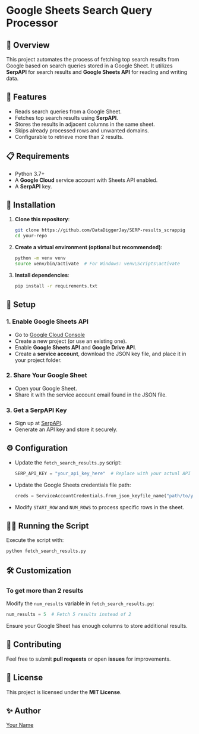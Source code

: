 
# Google Sheets Search Query Processor

## 📖 Overview
This project automates the process of fetching top search results from Google based on search queries stored in a Google Sheet. It utilizes **SerpAPI** for search results and **Google Sheets API** for reading and writing data.

## 🚀 Features
- Reads search queries from a Google Sheet.
- Fetches top search results using **SerpAPI**.
- Stores the results in adjacent columns in the same sheet.
- Skips already processed rows and unwanted domains.
- Configurable to retrieve more than 2 results.

## 📋 Requirements
- Python 3.7+
- A **Google Cloud** service account with Sheets API enabled.
- A **SerpAPI** key.

## 📂 Installation

1. **Clone this repository**:
   ```sh
   git clone https://github.com/DataDiggerJay/SERP-results_scrappig
   cd your-repo
   ```

2. **Create a virtual environment (optional but recommended)**:
   ```sh
   python -m venv venv
   source venv/bin/activate  # For Windows: venv\Scripts\activate
   ```

3. **Install dependencies**:
   ```sh
   pip install -r requirements.txt
   ```

## 🔑 Setup

### **1. Enable Google Sheets API**
- Go to [Google Cloud Console](https://console.cloud.google.com/)
- Create a new project (or use an existing one).
- Enable **Google Sheets API** and **Google Drive API**.
- Create a **service account**, download the JSON key file, and place it in your project folder.

### **2. Share Your Google Sheet**
- Open your Google Sheet.
- Share it with the service account email found in the JSON file.

### **3. Get a SerpAPI Key**
- Sign up at [SerpAPI](https://serpapi.com/).
- Generate an API key and store it securely.

## ⚙️ Configuration
- Update the `fetch_search_results.py` script:
  ```python
  SERP_API_KEY = "your_api_key_here"  # Replace with your actual API key
  ```
- Update the Google Sheets credentials file path:
  ```python
  creds = ServiceAccountCredentials.from_json_keyfile_name("path/to/your/credentials.json", scope)
  ```
- Modify `START_ROW` and `NUM_ROWS` to process specific rows in the sheet.

## 🏃‍♂️ Running the Script
Execute the script with:
```sh
python fetch_search_results.py
```

## 🛠️ Customization
### **To get more than 2 results**
Modify the `num_results` variable in `fetch_search_results.py`:
```python
num_results = 5  # Fetch 5 results instead of 2
```
Ensure your Google Sheet has enough columns to store additional results.

## 🤝 Contributing
Feel free to submit **pull requests** or open **issues** for improvements.

## 📜 License
This project is licensed under the **MIT License**.

## ✨ Author
[Your Name](https://github.com/DataDiggerJay)
```


